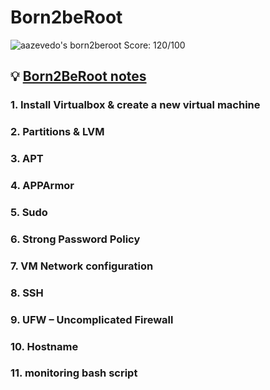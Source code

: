 # Born2beRoot
![aazevedo's born2beroot Score: 120/100](https://badge42.herokuapp.com/api/project/aazevedo/Born2beroot)

:bulb: [**Born2BeRoot notes**](https://www.notion.so/Born2BeRoot-6a10c2b772a74c20981c1c16b961b404)
---
### 1. Install Virtualbox & create a new virtual machine
### 2. Partitions & LVM
### 3. APT
### 4. APPArmor
### 5. Sudo 
### 6. Strong Password Policy
### 7. VM Network configuration
### 8. SSH
### 9. UFW – Uncomplicated Firewall
### 10. Hostname
### 11.  monitoring bash script